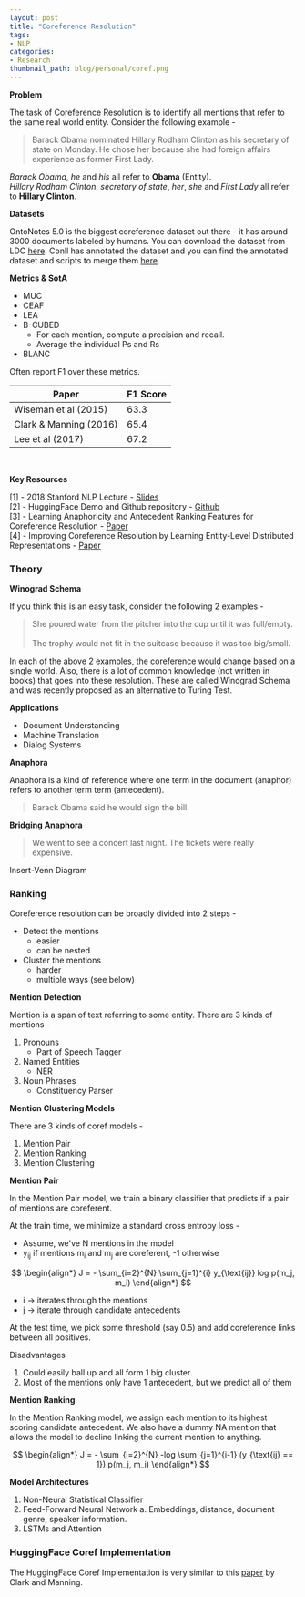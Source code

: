 ```yaml
---
layout: post
title: "Coreference Resolution"
tags:
- NLP
categories:
- Research
thumbnail_path: blog/personal/coref.png
---
```



**Problem**

The task of Coreference Resolution is to identify all mentions that refer to the same real world entity. Consider the following example - 

> Barack Obama nominated Hillary Rodham Clinton as his secretary of state on Monday. He chose her because she had foreign affairs experience as former First Lady.

*Barack Obama*, *he* and *his* all refer to **Obama** (Entity).  <br/>
*Hillary Rodham Clinton*, *secretary of state*, *her*, *she* and *First Lady* all refer to **Hillary Clinton**. <br/>

**Datasets**

OntoNotes 5.0 is the biggest coreference dataset out there - it has around 3000 documents labeled by humans. You can download the dataset from LDC [here](https://catalog.ldc.upenn.edu/LDC2013T19). Conll has annotated the dataset and you can find the annotated dataset and scripts to merge them [here](http://conll.cemantix.org/2012/data.html).


**Metrics & SotA**

- MUC
- CEAF
- LEA
- B-CUBED
	* For each mention, compute a precision and recall.
	* Average the individual Ps and Rs
- BLANC

Often report F1 over these metrics.

| Paper | F1 Score |
|------|------|
| Wiseman et al (2015)| 63.3|
| Clark & Manning (2016)| 65.4|
| Lee et al (2017) | 67.2 |

<br/>

**Key Resources**

[1] - 2018 Stanford NLP Lecture - [Slides](https://web.stanford.edu/class/archive/cs/cs224n/cs224n.1184/lectures/lecture13.pdf) <br/>
[2] - HuggingFace Demo and Github repository - [Github](https://github.com/huggingface/neuralcoref/tree/master/neuralcoref) <br/>
[3] - Learning Anaphoricity and Antecedent Ranking Features for Coreference Resolution - [Paper](http://people.seas.harvard.edu/~srush/acl15.pdf) <br/>
[4] - Improving Coreference Resolution by Learning Entity-Level Distributed Representations - [Paper](https://nlp.stanford.edu/pubs/clark2016improving.pdf) <br/>

### Theory

**Winograd Schema**

If you think this is an easy task, consider the following 2 examples - 

> She poured water from the pitcher into the cup until it was full/empty. <br/> <br/>
> The trophy would not fit in the suitcase because it was too big/small.

In each of the above 2 examples, the coreference would change based on a single world. Also, there is a lot of common knowledge (not written in books) that goes into these resolution. These are called Winograd Schema and was recently proposed as an alternative to Turing Test.

**Applications**

- Document Understanding 
- Machine Translation
- Dialog Systems

**Anaphora**

Anaphora is a kind of reference where one term in the document (anaphor) refers to another term term (antecedent).

> Barack Obama said he would sign the bill.

**Bridging Anaphora**

> We went to see a concert last night. The tickets were really expensive.

Insert-Venn Diagram


### Ranking

Coreference resolution can be broadly divided into 2 steps - 

- Detect the mentions
	- easier
	- can be nested
- Cluster the mentions
	- harder
	- multiple ways (see below)

**Mention Detection**

Mention is a span of text referring to some entity. There are 3 kinds of mentions - 

1. Pronouns
	- Part of Speech Tagger 
2. Named Entities
	- NER
3. Noun Phrases
	- Constituency Parser

**Mention Clustering Models**

There are 3 kinds of coref models - 

1. Mention Pair
2. Mention Ranking
3. Mention Clustering

**Mention Pair**

In the Mention Pair model, we train a binary classifier that predicts if a pair of mentions are coreferent. <br/>

At the train time, we minimize a standard cross entropy loss - 

- Assume, we've N mentions in the model <br/>
- y<sub>ij</sub> if mentions m<sub>i</sub> and m<sub>j</sub> are coreferent, -1 otherwise

$$
\begin{align*}
  J = - \sum_{i=2}^{N} \sum_{j=1}^{i} y_{\text{ij}} log p(m_j, m_i)
\end{align*}
$$

- i -> iterates through the mentions
- j -> iterate through candidate antecedents

At the test time, we pick some threshold (say 0.5) and add coreference links between all positives.

Disadvantages

1. Could easily ball up and all form 1 big cluster.
2. Most of the mentions only have 1 antecedent, but we predict all of them

**Mention Ranking**

In the Mention Ranking model, we assign each mention to its highest scoring candidate antecedent. We also have a dummy NA mention that allows the model to decline linking the current mention to anything.

$$
\begin{align*}
  J = - \sum_{i=2}^{N} -log \sum_{j=1}^{i-1} (y_{\text{ij} == 1}) p(m_j, m_i)
\end{align*}
$$

**Model Architectures**

1. Non-Neural Statistical Classifier
2. Feed-Forward Neural Network
	a. Embeddings, distance, document genre, speaker information.
3. LSTMs and Attention


### HuggingFace Coref Implementation

The HuggingFace Coref Implementation is very similar to this [paper](https://nlp.stanford.edu/pubs/clark2016improving.pdf) by Clark and Manning.

